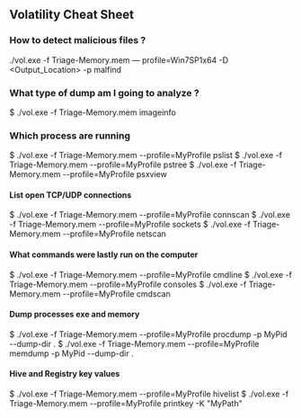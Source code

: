 ## Volatility Cheat Sheet

### How to detect malicious files ? 
./vol.exe -f Triage-Memory.mem — profile=Win7SP1x64 -D <Output_Location> -p <PID >malfind

### What type of dump am I going to analyze ?
$ ./vol.exe -f Triage-Memory.mem imageinfo

### Which process are running
$ ./vol.exe -f Triage-Memory.mem --profile=MyProfile pslist
$ ./vol.exe -f Triage-Memory.mem --profile=MyProfile pstree
$ ./vol.exe -f Triage-Memory.mem --profile=MyProfile psxview

#### List open TCP/UDP connections
$ ./vol.exe -f Triage-Memory.mem --profile=MyProfile connscan
$ ./vol.exe -f Triage-Memory.mem --profile=MyProfile sockets
$ ./vol.exe -f Triage-Memory.mem --profile=MyProfile netscan

#### What commands were lastly run on the computer
$ ./vol.exe -f Triage-Memory.mem --profile=MyProfile cmdline
$ ./vol.exe -f Triage-Memory.mem --profile=MyProfile consoles
$ ./vol.exe -f Triage-Memory.mem --profile=MyProfile cmdscan

#### Dump processes exe and memory 
$ ./vol.exe -f Triage-Memory.mem --profile=MyProfile procdump -p MyPid --dump-dir .
$ ./vol.exe -f Triage-Memory.mem --profile=MyProfile memdump -p MyPid --dump-dir .

#### Hive and Registry key values
$ ./vol.exe -f Triage-Memory.mem --profile=MyProfile hivelist
$ ./vol.exe -f Triage-Memory.mem --profile=MyProfile printkey -K "MyPath"

